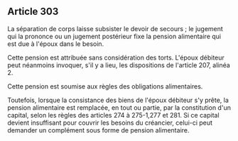 Article 303
----
La séparation de corps laisse subsister le devoir de secours ; le jugement qui
la prononce ou un jugement postérieur fixe la pension alimentaire qui est due à
l'époux dans le besoin.

Cette pension est attribuée sans considération des torts. L'époux débiteur peut
néanmoins invoquer, s'il y a lieu, les dispositions de l'article 207, alinéa 2.

Cette pension est soumise aux règles des obligations alimentaires.

Toutefois, lorsque la consistance des biens de l'époux débiteur s'y prête, la
pension alimentaire est remplacée, en tout ou partie, par la constitution d'un
capital, selon les règles des articles 274 à 275-1,277 et 281. Si ce capital
devient insuffisant pour couvrir les besoins du créancier, celui-ci peut
demander un complément sous forme de pension alimentaire.
